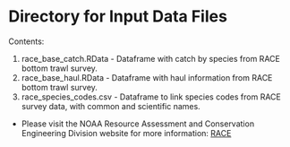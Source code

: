 Directory for Input Data Files
=============
Contents:
1.	race_base_catch.RData - Dataframe with catch by species from RACE bottom trawl survey.
2.	race_base_haul.RData - Dataframe with haul information from RACE bottom trawl survey.
3.	race_species_codes.csv - Dataframe to link species codes from RACE survey data, with common and scientific names.

* Please visit the NOAA Resource Assessment and Conservation Engineering Division website for more information: [RACE](https://www.afsc.noaa.gov/RACE/groundfish/bottom%20trawl%20surveys.php)